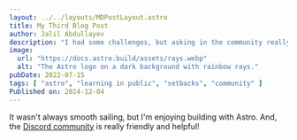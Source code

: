 ```yaml
---
layout: ../../layouts/MDPostLayout.astro
title: My Third Blog Post
author: Jalil Abdullayev
description: "I had some challenges, but asking in the community really helped!"
image:
  url: "https://docs.astro.build/assets/rays.webp"
  alt: "The Astro logo on a dark background with rainbow rays."
pubDate: 2022-07-15
tags: [ "astro", "learning in public", "setbacks", "community" ]
Published on: 2024-12-04
---
```


It wasn't always smooth sailing, but I'm enjoying building with Astro. And,
the [Discord community](https://astro.build/chat) is really friendly and helpful!